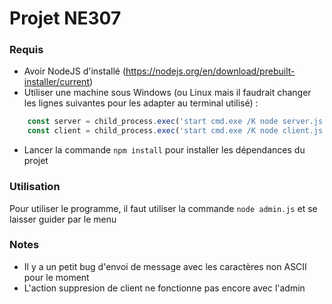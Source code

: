 # Projet NE307
### Requis
- Avoir NodeJS d'installé (https://nodejs.org/en/download/prebuilt-installer/current)
- Utiliser une machine sous Windows (ou Linux mais il faudrait changer les lignes suivantes pour les adapter au terminal utilisé) :
```javascript
    const server = child_process.exec('start cmd.exe /K node server.js'); // ligne 29 de admin.js
    const client = child_process.exec('start cmd.exe /K node client.js'); // ligne 105 de admin.js
```
- Lancer la commande ```npm install``` pour installer les dépendances du projet
### Utilisation
Pour utiliser le programme, il faut utiliser la commande ```node admin.js``` et se laisser guider par le menu

### Notes
- Il y a un petit bug d'envoi de message avec les caractères non ASCII pour le moment
- L'action suppresion de client ne fonctionne pas encore avec l'admin